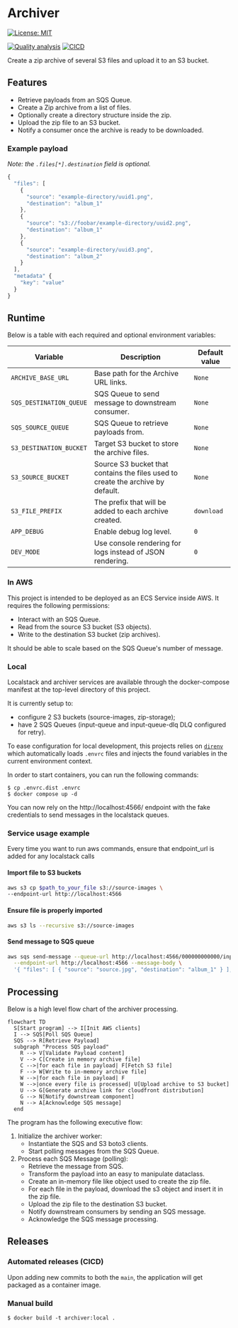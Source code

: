 # Archiver

[![License: MIT](https://img.shields.io/badge/License-MIT-yellow.svg)](https://opensource.org/licenses/MIT)

[![Quality analysis](https://github.com/meero-com/archiver/actions/workflows/quality.yaml/badge.svg)](https://github.com/meero-com/archiver/actions/workflows/quality.yaml) [![CICD](https://github.com/meero-com/archiver/actions/workflows/ci.yaml/badge.svg)](https://github.com/meero-com/archiver/actions/workflows/ci.yaml)

Create a zip archive of several S3 files and upload it to an S3 bucket.

## Features

- Retrieve payloads from an SQS Queue.
- Create a Zip archive from a list of files.
- Optionally create a directory structure inside the zip.
- Upload the zip file to an S3 bucket.
- Notify a consumer once the archive is ready to be downloaded.

### Example payload

_Note: the `.files[*].destination` field is optional._

```javascript
{
  "files": [
    {
      "source": "example-directory/uuid1.png",
      "destination": "album_1"
    },
    {
      "source": "s3://foobar/example-directory/uuid2.png",
      "destination": "album_1"
    },
    {
      "source": "example-directory/uuid3.png",
      "destination": "album_2"
    }
  ],
  "metadata" {
    "key": "value"
  }
}
```

## Runtime

Below is a table with each required and optional environment variables:

| Variable | Description | Default value |
|----------|-------------|---------------|
| `ARCHIVE_BASE_URL` | Base path for the Archive URL links. | `None` |
| `SQS_DESTINATION_QUEUE` | SQS Queue to send message to downstream consumer. | `None` |
| `SQS_SOURCE_QUEUE` | SQS Queue to retrieve payloads from. | `None` |
| `S3_DESTINATION_BUCKET` | Target S3 bucket to store the archive files. | `None` |
| `S3_SOURCE_BUCKET` | Source S3 bucket that contains the files used to create the archive by default. | `None` |
| `S3_FILE_PREFIX` | The prefix that will be added to each archive created. | `download` |
| `APP_DEBUG` | Enable debug log level. | `0` |
| `DEV_MODE` | Use console rendering for logs instead of JSON rendering. | `0` |

### In AWS

This project is intended to be deployed as an ECS Service inside AWS.
It requires the following permissions:

- Interact with an SQS Queue.
- Read from the source S3 bucket (S3 objects).
- Write to the destination S3 bucket (zip archives).

It should be able to scale based on the SQS Queue's number of message.

### Local

Localstack and archiver services are available through the docker-compose manifest at the top-level directory of this project.

It is currently setup to:

- configure 2 S3 buckets (source-images, zip-storage);
- have 2 SQS Queues (input-queue and input-queue-dlq DLQ configured for retry).

To ease configuration for local development, this projects relies on [`direnv`][direnv] which
automatically loads `.envrc` files and injects the found variables in the current environment context.

[direnv]: https://direnv.net/

In order to start containers, you can run the following commands:

```console
$ cp .envrc.dist .envrc
$ docker compose up -d
```

You can now rely on the http://localhost:4566/ endpoint with the fake credentials to
send messages in the localstack queues.

### Service usage example
Every time you want to run aws commands, ensure that endpoint_url is added for any localstack calls

#### Import file to S3 buckets
```bash
aws s3 cp $path_to_your_file s3://source-images \
--endpoint-url http://localhost:4566
```

#### Ensure file is properly imported
```bash
aws s3 ls --recursive s3://source-images
```

#### Send message to SQS queue
```bash
aws sqs send-message --queue-url http://localhost:4566/000000000000/input-queue \
  --endpoint-url http://localhost:4566 --message-body \
  '{ "files": [ { "source": "source.jpg", "destination": "album_1" } ], "metadata": {"user_email": "theo.massard@meero.com"}}'
```

## Processing

Below is a high level flow chart of the archiver processing.

```mermaid
flowchart TD
  S[Start program] --> I[Init AWS clients]
  I --> SQS[Poll SQS Queue]
  SQS --> R[Retrieve Payload]
  subgraph "Process SQS payload"
    R --> V[Validate Payload content]
    V --> C[Create in memory archive file]
    C -->|for each file in payload| F[Fetch S3 file]
    F --> W[Write to in-memory archive file]
    W -->|for each file in payload| F
    W -->|once every file is processed| U[Upload archive to S3 bucket]
    U --> G[Generate archive link for cloudfront distribution]
    G --> N[Notify downstream component]
    N --> A[Acknowledge SQS message]
  end
```

The program has the following executive flow:

1. Initialize the archiver worker:
    - Instantiate the SQS and S3 boto3 clients.
    - Start polling messages from the SQS Queue.
2. Process each SQS Message (polling):
    - Retrieve the message from SQS.
    - Transform the payload into an easy to manipulate dataclass.
    - Create an in-memory file like object used to create the zip file.
    - For each file in the payload, download the s3 object and insert it in the
  zip file.
    - Upload the zip file to the destination S3 bucket.
    - Notify downstream consumers by sending an SQS message.
    - Acknowledge the SQS message processing.

## Releases

### Automated releases (CICD)

Upon adding new commits to both the `main`, the application will
get packaged as a container image.

### Manual build

```console
$ docker build -t archiver:local .
```
